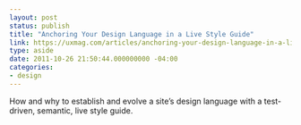 ```yaml
---
layout: post
status: publish
title: "Anchoring Your Design Language in a Live Style Guide"
link: https://uxmag.com/articles/anchoring-your-design-language-in-a-live-style-guide
type: aside
date: 2011-10-26 21:50:44.000000000 -04:00
categories:
- design
---
```

How and why to establish and evolve a site&rsquo;s design language with a test-driven, semantic, live style guide.